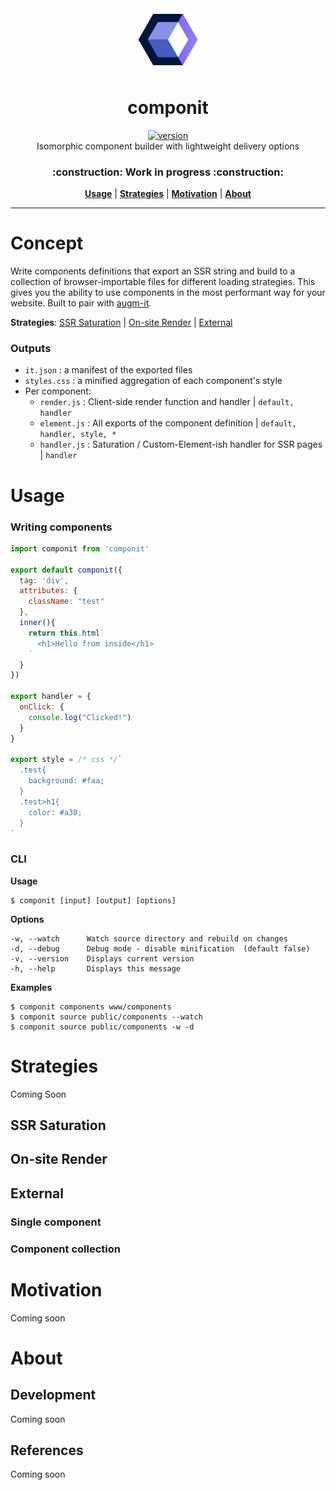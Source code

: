 <div align="center">
  <img src="https://github.com/marshallcb/componit/raw/master/componit.png" alt="componit" width="100" />
</div>

<h1 align="center">componit</h1>
<div align="center">
  <a href="https://npmjs.org/package/componit">
    <img src="https://badgen.now.sh/npm/v/componit" alt="version" />
  </a>
</div>

<div align="center">Isomorphic component builder with lightweight delivery options</div>
<h3 align="center">:construction: Work in progress :construction:</h3>
<div align="center">
  <a href="#Usage"><b>Usage</b></a> | 
  <a href="#Strategies"><b>Strategies</b></a> | 
  <a href="#Motivation"><b>Motivation</b></a> | 
  <a href="#About"><b>About</b></a>
</div>

---

# Concept

Write components definitions that export an SSR string and build to a collection of browser-importable files for different loading strategies. This gives you the ability to use components in the most performant way for your website. Built to pair with [augm-it](https://github.com/augm-dev/augm-it).

**Strategies**: [SSR Saturation](#SSR-Saturation) | [On-site Render](#On-site-Render) | [External](#External)

### Outputs
- `it.json` : a manifest of the exported files
- `styles.css` : a minified aggregation of each component's style
- Per component:
  - `render.js` : Client-side render function and handler | `default, handler`
  - `element.js` : All exports of the component definition | `default, handler, style, *`
  - `handler.js` : Saturation / Custom-Element-ish handler for SSR pages | `handler`

# Usage

### Writing components

```js
import componit from 'componit'

export default componit({
  tag: 'div',
  attributes: {
    className: "test"
  },
  inner(){
    return this.html`
      <h1>Hello from inside</h1>
    `
  }
})

export handler = {
  onClick: {
    console.log("Clicked!")
  }
}

export style = /* css */`
  .test{
    background: #faa;
  }
  .test>h1{
    color: #a30;
  }
`
```

### CLI

**Usage**
```
$ componit [input] [output] [options]
```

**Options**
```
-w, --watch      Watch source directory and rebuild on changes
-d, --debug      Debug mode - disable minification  (default false)
-v, --version    Displays current version
-h, --help       Displays this message
```

**Examples**
```
$ componit components www/components
$ componit source public/components --watch
$ componit source public/components -w -d
```

# Strategies
Coming Soon

## SSR Saturation

## On-site Render

## External

### Single component

### Component collection

# Motivation
Coming soon

# About

## Development
Coming soon

## References
Coming soon